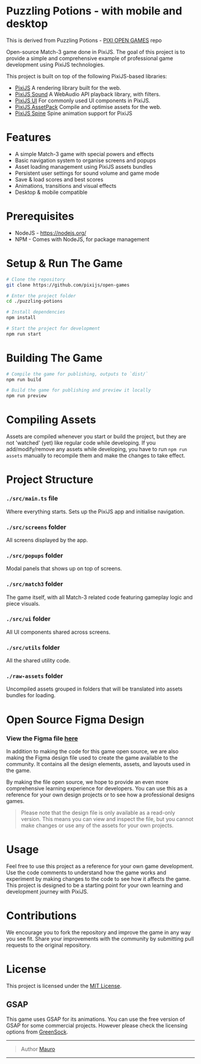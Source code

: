# Puzzling Potions - with mobile and desktop

This is derived from Puzzling Potions -  [PIXI OPEN GAMES](https://github.com/pixijs/open-games) repo 

Open-source Match-3 game done in PixiJS. The goal of this project is to provide a simple and comprehensive example of professional game development using PixiJS technologies.

This project is built on top of the following PixiJS-based libraries:

-   [PixiJS](https://github.com/pixijs/pixijs) A rendering library built for the web.
-   [PixiJS Sound](https://github.com/pixijs/sound) A WebAudio API playback library, with filters.
-   [PixiJS UI](https://github.com/pixijs/ui) For commonly used UI components in PixiJS.
-   [PixiJS AssetPack](https://github.com/pixijs/assetpack) Compile and optimise assets for the web.
-   [PixiJS Spine](https://github.com/pixijs/spine) Spine animation support for PixiJS

# Features

-   A simple Match-3 game with special powers and effects
-   Basic navigation system to organise screens and popups
-   Asset loading management using PixiJS assets bundles
-   Persistent user settings for sound volume and game mode
-   Save & load scores and best scores
-   Animations, transitions and visual effects
-   Desktop & mobile compatible

# Prerequisites

-   NodeJS - https://nodejs.org/
-   NPM - Comes with NodeJS, for package management

# Setup & Run The Game

```sh
# Clone the repository
git clone https://github.com/pixijs/open-games

# Enter the project folder
cd ./puzzling-potions

# Install dependencies
npm install

# Start the project for development
npm run start
```

# Building The Game

```sh
# Compile the game for publishing, outputs to `dist/`
npm run build

# Build the game for publishing and preview it locally
npm run preview
```

# Compiling Assets

Assets are compiled whenever you start or build the project, but they are not 'watched' (yet) like regular code while developing. If you add/modify/remove any assets while developing, you have to run `npm run assets` manually to recompile them and make the changes to take effect.

# Project Structure

### `./src/main.ts` file

Where everything starts. Sets up the PixiJS app and initialise navigation.

### `./src/screens` folder

All screens displayed by the app.

### `./src/popups` folder

Modal panels that shows up on top of screens.

### `./src/match3` folder

The game itself, with all Match-3 related code featuring gameplay logic and piece visuals.

### `./src/ui` folder

All UI components shared across screens.

### `./src/utils` folder

All the shared utility code.

### `./raw-assets` folder

Uncompiled assets grouped in folders that will be translated into assets bundles for loading.

# Open Source Figma Design

### View the Figma file [here](https://www.figma.com/file/Oqq2dAyNGL1g3Li0DGjnH2/Match-3?node-id=0%3A1&t=6fHhwUzb0b1PGGkJ-0)

In addition to making the code for this game open source, we are also making the Figma design file used to create the game available to the community. It contains all the design elements, assets, and layouts used in the game.

By making the file open source, we hope to provide an even more comprehensive learning experience for developers. You can use this as a reference for your own design projects or to see how a professional designs games.

> Please note that the design file is only available as a read-only version. This means you can view and inspect the file, but you cannot make changes or use any of the assets for your own projects.

# Usage

Feel free to use this project as a reference for your own game development. Use the code comments to understand how the game works and experiment by making changes to the code to see how it affects the game. This project is designed to be a starting point for your own learning and development journey with PixiJS.

# Contributions

We encourage you to fork the repository and improve the game in any way you see fit. Share your improvements with the community by submitting pull requests to the original repository.

# License

This project is licensed under the [MIT License](https://opensource.org/licenses/MIT).

## GSAP

This game uses GSAP for its animations. You can use the free version of GSAP for some commercial projects. However please check the licensing options from [GreenSock](https://greensock.com/licensing/).

---

> Author [Mauro](https://github.com/maurodetarso)

---
